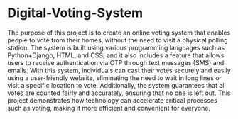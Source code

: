 # Digital-Voting-System


The purpose of this project is to create an online voting system that enables people to vote from their homes, without the need to visit a physical polling station. The system is built using various programming languages such as Python+Django, HTML, and CSS, and it also includes a feature that allows users to receive authentication via OTP through text messages (SMS) and emails. With this system, individuals can cast their votes securely and easily using a user-friendly website, eliminating the need to wait in long lines or visit a specific location to vote. Additionally, the system guarantees that all votes are counted fairly and accurately, ensuring that no one is left out. This project demonstrates how technology can accelerate critical processes such as voting, making it more efficient and convenient for everyone.
